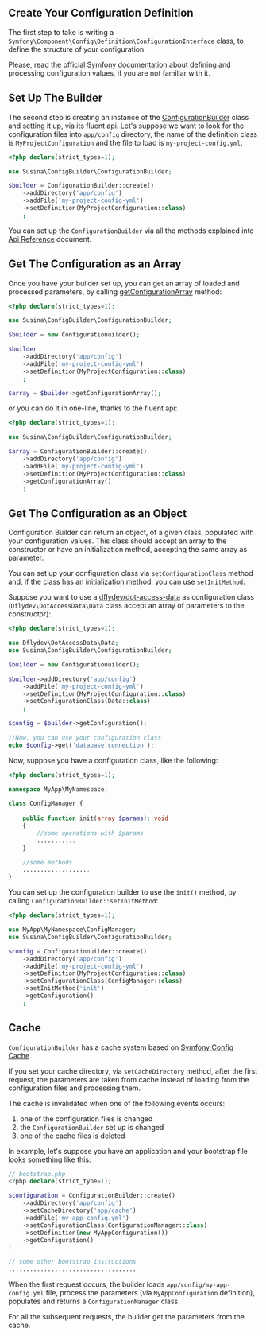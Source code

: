## Create Your Configuration Definition

The first step to take is writing a `Symfony\Component\Config\Definition\ConfigurationInterface` class, 
to define the structure of your configuration.

Please, read the [official Symfony documentation](https://symfony.com/doc/current/components/config/definition.html)
about defining and processing configuration values, if you are not familiar with it.

## Set Up The Builder

The second step is creating an instance of the [ConfigurationBuilder](https://github.com/susina/config-builder/blob/master/src/ConfigurationBuilder.php) class and setting it up, via its fluent api.
Let's suppose we want to look for the configuration files into `app/config` directory, the name of the definition class is `MyProjectConfiguration` and the file to load is `my-project-config.yml`:

```php
<?php declare(strict_types=1);

use Susina\ConfigBuilder\ConfigurationBuilder;

$builder = ConfigurationBuilder::create()
    ->addDirectory('app/config')
    ->addFile('my-project-config-yml')
    ->setDefinition(MyProjectConfiguration::class)
    ;
```

You can set up the `ConfigurationBuilder` via all the methods explained into [Api Reference](methods.md) document.

## Get The Configuration as an Array

Once you have your builder set up, you can get an array of loaded and processed parameters, by calling [getConfigurationArray](https://github.com/susina/config-builder/blob/master/src/ConfigurationBuilder.php#L286) method:

```php 
<?php declare(strict_types=1);

use Susina\ConfigBuilder\ConfigurationBuilder;

$builder = new Configurationuilder();

$builder
    ->addDirectory('app/config')
    ->addFile('my-project-config-yml')
    ->setDefinition(MyProjectConfiguration::class)
    ;

$array = $builder->getConfigurationArray();
```

or you can do it in one-line, thanks to the fluent api:

```php 
<?php declare(strict_types=1);

use Susina\ConfigBuilder\ConfigurationBuilder;

$array = ConfigurationBuilder::create()
    ->addDirectory('app/config')
    ->addFile('my-project-config-yml')
    ->setDefinition(MyProjectConfiguration::class)
    ->getConfigurationArray()
    ;
```

## Get The Configuration as an Object

Configuration Builder can return an object, of a given class, populated with your configuration values.
This class should accept an array to the constructor or have an initialization method, accepting the same array as parameter.

You can set up your configuration class via `setConfigurationClass` method and, if the class has an initialization method, you can use `setInitMethod`.

Suppose you want to use a [dflydev/dot-access-data](https://github.com/dflydev/dflydev-dot-access-data) as configuration class (`Dflydev\DotAccessData\Data` class accept an array of parameters to the constructor):

```php 
<?php declare(strict_types=1);

use Dflydev\DotAccessData\Data;
use Susina\ConfigBuilder\ConfigurationBuilder;

$builder = new Configurationuilder();

$builder->addDirectory('app/config')
    ->addFile('my-project-config-yml')
    ->setDefinition(MyProjectConfiguration::class)
    ->setConfigurationClass(Data::class)
    ;
    
$config = $builder->getConfiguration();

//Now, you can use your configuration class
echo $config->get('database.connection');
```

Now, suppose you have a configuration class, like the following:

```php
<?php declare(strict_types=1);

namespace MyApp\MyNamespace;

class ConfigManager {
    
    public function init(array $params): void
    {
        //some operations with $params
        ...........
    }

    //some methods
    ...................
}
```

You can set up the configuration builder to use the `init()` method, by calling `ConfigurationBuilder::setInitMethod`:

```php
<?php declare(strict_types=1);

use MyApp\MyNamespace\ConfigManager;
use Susina\ConfigBuilder\ConfigurationBuilder;

$config = Configurationuilder::create()
    ->addDirectory('app/config')
    ->addFile('my-project-config-yml')
    ->setDefinition(MyProjectConfiguration::class)
    ->setConfigurationClass(ConfigManager::class)
    ->setInitMethod('init')
    ->getConfiguration()
    ;
```

## Cache

`ConfigurationBuilder` has a cache system based on [Symfony Config Cache](https://symfony.com/doc/current/components/config/caching.html).

If you set your cache directory, via `setCacheDirectory` method, after the first request, the parameters are taken from cache instead of loading from the configuration files and processing them.

The cache is invalidated when one of the following events occurs:

1.  one of the configuration files is changed
2.  the `ConfigurationBuilder` set up is changed
3.  one of the cache files is deleted

In example, let's suppose you have an application and your bootstrap file looks something like this:

```php
// bootstrap.php
<?php declare(strict_type=1);

$configuration = ConfigurationBuilder::create()
    ->addDirectory('app/config')
    ->setCacheDirectory('app/cache')
    ->addFile('my-app-config.yml')
    ->setConfigurationClass(ConfigurationManager::class)
    ->setDefinition(new MyAppConfiguration())
    ->getConfiguration()
;

// some other bootstrap instructions
....................................
```

When the first request occurs, the builder loads `app/config/my-app-config.yml` file, process the parameters (via `MyAppConfiguration` definition), populates and returns a `ConfigurationManager` class.

For all the subsequent requests, the builder get the parameters from the cache.
